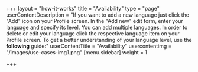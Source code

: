 +++
layout = "how-it-works"
title = "Availability"
type = "page"
userContentDescription = "If you want to add a new language just click the \"Add\" icon on your Profile screen. In the \"Add new\" edit form, enter your language and specify its level. You can add multiple languages. In order to delete or edit your language click the respective language item on your Profile screen. To get a better understanding of your language level, use the **following** guide:"
userContentTitle = "Availability"
usercontentimg = "/images/use-cases-img1.png"
[menu.sidebar]
weight = 1

+++
